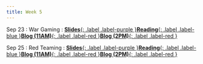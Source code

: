```yaml
---
title: Week 5
---
```


Sep 23
: War Gaming
: [**Slides**{: .label .label-purple }](https://docs.google.com/presentation/d/1hM0H5-2kL9LifTzlMpRV3zeXQS-mA7vPloI2ervZq9Y/edit?usp=drive_link)[**Reading**{: .label .label-blue }](#)[**Blog (11AM)**{: .label .label-red }](https://canvas.vt.edu/courses/214894/assignments/2484446)[**Blog (2PM)**{: .label .label-red }](https://canvas.vt.edu/courses/214890/assignments/2484432)

Sep 25
: Red Teaming
: [**Slides**{: .label .label-purple }](https://docs.google.com/presentation/d/19SGi3D9i7FXMOuehzvSQ9bfRugUVRR3q330cnL-Ug4Y/edit?usp=drive_link)[**Reading**{: .label .label-blue }](#)[**Blog (11AM)**{: .label .label-red }](https://canvas.vt.edu/courses/214894/assignments/2484444)[**Blog (2PM)**{: .label .label-red }](https://canvas.vt.edu/courses/214890/assignments/2484430)